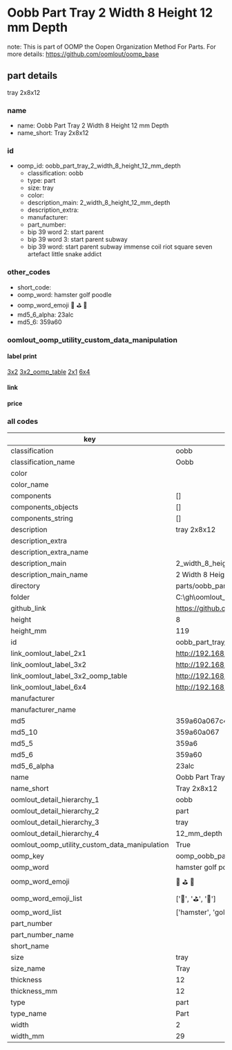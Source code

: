 # Oobb Part Tray 2 Width 8 Height 12 mm Depth  

note: This is part of OOMP the Oopen Organization Method For Parts. For more details: https://github.com/oomlout/oomp_base

##  part details
  



tray 2x8x12



### name
* name: Oobb Part Tray 2 Width 8 Height 12 mm Depth
* name_short: Tray 2x8x12 
### id
* oomp_id: oobb_part_tray_2_width_8_height_12_mm_depth
  * classification: oobb
  * type: part
  * size: tray
  * color: 
  * description_main: 2_width_8_height_12_mm_depth
  * description_extra: 
  * manufacturer: 
  * part_number: 
  * bip 39 word 2: start parent
  * bip 39 word 3: start parent subway
  * bip 39 word: start parent subway immense coil riot square seven artefact little snake addict

### other_codes
* short_code: 
* oomp_word: hamster golf poodle
* oomp_word_emoji :hamster: :golf: :poodle:
* md5_6_alpha: 23alc
* md5_6: 359a60






### oomlout_oomp_utility_custom_data_manipulation
#### label print
[3x2](http://192.168.1.245:1112/?label=oomp%2023alc)
[3x2_oomp_table](http://192.168.1.108:1112/?label=oomp%2023alc)
[2x1](http://192.168.1.242:1112/?label=oomp%2023alc)
[6x4](http://192.168.1.55:1112/?label=oomp%2023alc)    

#### link

                              

#### price







### all codes 
| key | value |  
| --- | --- |  
| classification | oobb |  
| classification_name | Oobb |  
| color |  |  
| color_name |  |  
| components | [] |  
| components_objects | [] |  
| components_string | [] |  
| description | tray 2x8x12 |  
| description_extra |  |  
| description_extra_name |  |  
| description_main | 2_width_8_height_12_mm_depth |  
| description_main_name | 2 Width 8 Height 12 mm Depth |  
| directory | parts/oobb_part_tray_2_width_8_height_12_mm_depth |  
| folder | C:\gh\oomlout_oobb_version_4_generated_parts\things\oobb_part_tray_2_width_8_height_12_mm_depth |  
| github_link | https://github.com/oomlout/oomlout_oomp_part_src/tree/main/parts/oobb_part_tray_2_width_8_height_12_mm_depth |  
| height | 8 |  
| height_mm | 119 |  
| id | oobb_part_tray_2_width_8_height_12_mm_depth |  
| link_oomlout_label_2x1 | http://192.168.1.242:1112/?label=oomp%2023alc |  
| link_oomlout_label_3x2 | http://192.168.1.245:1112/?label=oomp%2023alc |  
| link_oomlout_label_3x2_oomp_table | http://192.168.1.108:1112/?label=oomp%2023alc |  
| link_oomlout_label_6x4 | http://192.168.1.55:1112/?label=oomp%2023alc |  
| manufacturer |  |  
| manufacturer_name |  |  
| md5 | 359a60a067c4ba6ee896a719b0680ea5 |  
| md5_10 | 359a60a067 |  
| md5_5 | 359a6 |  
| md5_6 | 359a60 |  
| md5_6_alpha | 23alc |  
| name | Oobb Part Tray 2 Width 8 Height 12 mm Depth |  
| name_short | Tray 2x8x12  |  
| oomlout_detail_hierarchy_1 | oobb |  
| oomlout_detail_hierarchy_2 | part |  
| oomlout_detail_hierarchy_3 | tray |  
| oomlout_detail_hierarchy_4 | 12_mm_depth |  
| oomlout_oomp_utility_custom_data_manipulation | True |  
| oomp_key | oomp_oobb_part_tray_2_width_8_height_12_mm_depth |  
| oomp_word | hamster golf poodle |  
| oomp_word_emoji | :hamster: :golf: :poodle: |  
| oomp_word_emoji_list | [':hamster:', ':golf:', ':poodle:'] |  
| oomp_word_list | ['hamster', 'golf', 'poodle'] |  
| part_number |  |  
| part_number_name |  |  
| short_name |  |  
| size | tray |  
| size_name | Tray |  
| thickness | 12 |  
| thickness_mm | 12 |  
| type | part |  
| type_name | Part |  
| width | 2 |  
| width_mm | 29 |  
